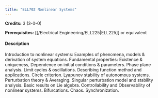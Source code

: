 ```yaml
---
title: "ELL702 Nonlinear Systems"
---
```

**Credits:** 3 (3-0-0)

**Prerequisites:** [[/Electrical Engineering/ELL225|ELL225]] or equivalent

#### Description
Introduction to nonlinear systems: Examples of phenomena, models & derivation of system equations. Fundamental properties: Existence & uniqueness, Dependence on initial conditions & parameters. Phase plane analysis. Limit cycles & oscillations. Describing function method and applications. Circle criterion. Lyapunov stability of autonomous systems. Perturbation theory & Averaging. Singular perturbation model and stability analysis. Basic results on Lie algebra. Controllability and Observability of nonlinear systems. Bifurcations. Chaos. Synchronization.
